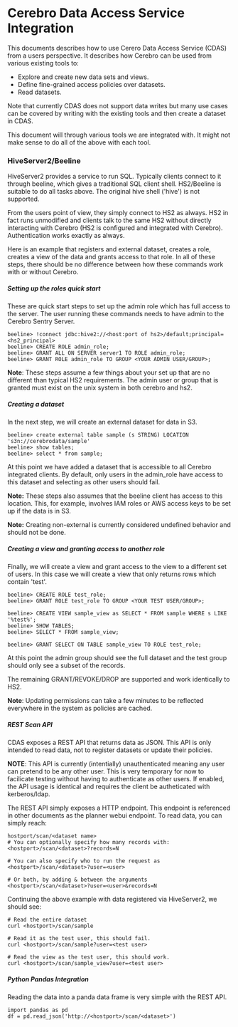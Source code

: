 # Cerebro Data Access Service Integration
This documents describes how to use Cerero Data Access Service (CDAS) from a users
perspective. It describes how Cerebro can be used from various existing tools to:
  - Explore and create new data sets and views.
  - Define fine-grained access policies over datasets.
  - Read datasets.

Note that currently CDAS does not support data writes but many use cases can be
covered by writing with the existing tools and then create a dataset in CDAS.

This document will through various tools we are integrated with. It might not
make sense to do all of the above with each tool.

### HiveServer2/Beeline
HiveServer2 provides a service to run SQL. Typically clients connect to it through
beeline, which gives a traditional SQL client shell. HS2/Beeline is suitable to
do all tasks above. The original hive shell ('hive') is not supported.

From the users point of view, they simply connect to HS2 as always. HS2 in fact
runs unmodified and clients talk to the same HS2 without directly interacting
with Cerebro (HS2 is configured and integrated with Cerebro). Authentication
works exactly as always.

Here is an example that registers and external dataset, creates a role, creates
a view of the data and grants access to that role. In all of these steps, there
should be no difference between how these commands work with or without Cerebro.

##### Setting up the roles quick start
These are quick start steps to set up the admin role which has full access to
the server. The user running these commands needs to have admin to the Cerebro
Sentry Server.

```
beeline> !connect jdbc:hive2://<host:port of hs2>/default;principal=<hs2_principal>
beeline> CREATE ROLE admin_role;
beeline> GRANT ALL ON SERVER server1 TO ROLE admin_role;
beeline> GRANT ROLE admin_role TO GROUP <YOUR ADMIN USER/GROUP>;
```

**Note**: These steps assume a few things about your set up that are no different than 
typical HS2 requirements. The admin user or group that is granted must exist on the unix
system in both cerebro and hs2.

##### Creating a dataset
In the next step, we will create an external dataset for data in S3.
```
beeline> create external table sample (s STRING) LOCATION 's3n://cerebrodata/sample'
beeline> show tables;
beeline> select * from sample;
```

At this point we have added a dataset that is accessible to all Cerebro integrated
clients. By default, only users in the admin_role have access to this dataset and
selecting as other users should fail.

**Note:** These steps also assumes that the beeline client has access to this location. 
This, for example,  involves IAM roles or AWS access keys to be set up if the data is in 
S3.

**Note:** Creating non-external is currently considered undefined behavior and should
not be done.

##### Creating a view and granting access to another role
Finally, we will create a view and grant access to the view to a different set of users.
In this case we will create a view that only returns rows which contain 'test'.
```
beeline> CREATE ROLE test_role;
beeline> GRANT ROLE test_role TO GROUP <YOUR TEST USER/GROUP>;

beeline> CREATE VIEW sample_view as SELECT * FROM sample WHERE s LIKE '%test%';
beeline> SHOW TABLES;
beeline> SELECT * FROM sample_view;

beeline> GRANT SELECT ON TABLE sample_view TO ROLE test_role;
```

At this point the admin group should see the full dataset and the test group
should only see a subset of the records.

The remaining GRANT/REVOKE/DROP are supported and work identically to HS2.

**Note**: Updating permissions can take a few minutes to be reflected everywhere
in the system as policies are cached.

##### REST Scan API
CDAS exposes a REST API that returns data as JSON. This API is only intended to
read data, not to register datasets or update their policies.

**NOTE**: This API is currently (intentially) unauthenticated meaning any user can
pretend to be any other user. This is very temporary for now to facilicate testing
without having to authenticate as other users. If enabled, the API usage is identical
and requires the client be autheticated with kerberos/ldap.

The REST API simply exposes a HTTP endpoint. This endpoint is referenced in other
documents as the planner webui endpoint. To read data, you can simply reach:
```
hostport/scan/<dataset name>
# You can optionally specify how many records with:
<hostport>/scan/<dataset>?records=N

# You can also specify who to run the request as
<hostport>/scan/<dataset>?user=<user>

# Or both, by adding & between the arguments
<hostport>/scan/<dataset>?user=<user>&records=N
```

Continuing the above example with data registered via HiveServer2, we should see:
```
# Read the entire dataset
curl <hostport>/scan/sample

# Read it as the test user, this should fail.
curl <hostport>/scan/sample?user=<test user>

# Read the view as the test user, this should work.
curl <hostport>/scan/sample_view?user=<test user>
```

##### Python Pandas Integration
Reading the data into a panda data frame is very simple with the REST API. 
```
import pandas as pd
df = pd.read_json('http://<hostport>/scan/<dataset>')
```

